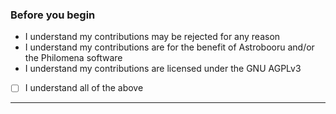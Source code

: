 ### Before you begin

* I understand my contributions may be rejected for any reason
* I understand my contributions are for the benefit of Astrobooru and/or the Philomena software
* I understand my contributions are licensed under the GNU AGPLv3

- [ ] I understand all of the above

---

<!-- Description of changes and/or related issues goes here. -->
